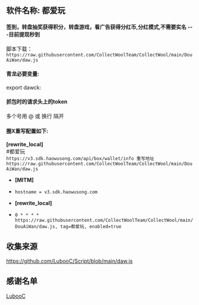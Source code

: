 ## 软件名称: **都爱玩** 

#### 签到，转盘抽奖获得积分，转盘游戏，看广告获得分红币,分红模式,不需要实名 ---目前提现秒到

脚本下载：  
`https://raw.githubusercontent.com/CollectWoolTeam/CollectWool/main/DouAiWan/daw.js`

#### 青龙必要变量:  
export dawck: 

#### 抓包时的请求头上的token 
多个号用 @ 或 换行 隔开 
 
#### 圈X重写配置如下:  
**[rewrite_local]**  
#都爱玩  
`https://v3.sdk.haowusong.com/api/box/wallet/info 重写地址 https://raw.githubusercontent.com/CollectWoolTeam/CollectWool/main/DouAiWan/daw.js`

+ **[MITM]**  
+ `hostname = v3.sdk.haowusong.com`
 
+ **[rewrite_local]**  
+ `0 * * * * https://raw.githubusercontent.com/CollectWoolTeam/CollectWool/main/DouAiWan/daw.js, tag=都爱玩, enabled=true`


## 收集来源

https://github.com/LubooC/Script/blob/main/daw.js

## 感谢名单  
[LubooC](https://github.com/LubooC)
